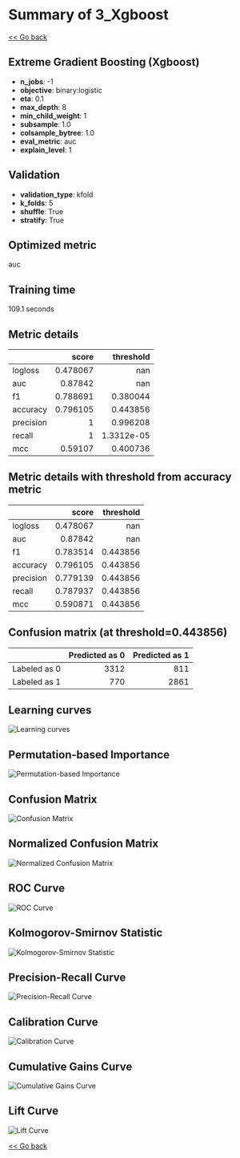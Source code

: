# Summary of 3_Xgboost

[<< Go back](../README.md)


## Extreme Gradient Boosting (Xgboost)
- **n_jobs**: -1
- **objective**: binary:logistic
- **eta**: 0.1
- **max_depth**: 8
- **min_child_weight**: 1
- **subsample**: 1.0
- **colsample_bytree**: 1.0
- **eval_metric**: auc
- **explain_level**: 1

## Validation
 - **validation_type**: kfold
 - **k_folds**: 5
 - **shuffle**: True
 - **stratify**: True

## Optimized metric
auc

## Training time

109.1 seconds

## Metric details
|           |    score |    threshold |
|:----------|---------:|-------------:|
| logloss   | 0.478067 | nan          |
| auc       | 0.87842  | nan          |
| f1        | 0.788691 |   0.380044   |
| accuracy  | 0.796105 |   0.443856   |
| precision | 1        |   0.996208   |
| recall    | 1        |   1.3312e-05 |
| mcc       | 0.59107  |   0.400736   |


## Metric details with threshold from accuracy metric
|           |    score |   threshold |
|:----------|---------:|------------:|
| logloss   | 0.478067 |  nan        |
| auc       | 0.87842  |  nan        |
| f1        | 0.783514 |    0.443856 |
| accuracy  | 0.796105 |    0.443856 |
| precision | 0.779139 |    0.443856 |
| recall    | 0.787937 |    0.443856 |
| mcc       | 0.590871 |    0.443856 |


## Confusion matrix (at threshold=0.443856)
|              |   Predicted as 0 |   Predicted as 1 |
|:-------------|-----------------:|-----------------:|
| Labeled as 0 |             3312 |              811 |
| Labeled as 1 |              770 |             2861 |

## Learning curves
![Learning curves](learning_curves.png)

## Permutation-based Importance
![Permutation-based Importance](permutation_importance.png)
## Confusion Matrix

![Confusion Matrix](confusion_matrix.png)


## Normalized Confusion Matrix

![Normalized Confusion Matrix](confusion_matrix_normalized.png)


## ROC Curve

![ROC Curve](roc_curve.png)


## Kolmogorov-Smirnov Statistic

![Kolmogorov-Smirnov Statistic](ks_statistic.png)


## Precision-Recall Curve

![Precision-Recall Curve](precision_recall_curve.png)


## Calibration Curve

![Calibration Curve](calibration_curve_curve.png)


## Cumulative Gains Curve

![Cumulative Gains Curve](cumulative_gains_curve.png)


## Lift Curve

![Lift Curve](lift_curve.png)



[<< Go back](../README.md)
